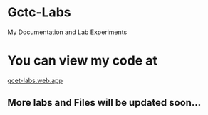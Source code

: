 # Gctc-Labs
My Documentation and Lab Experiments

# You can view my code at 
<a href="https://gcet-labs.web.app/" target="_blank">gcet-labs.web.app</a>

## More labs and Files will be updated soon...
